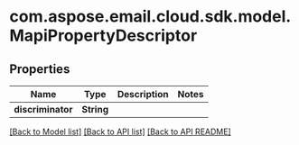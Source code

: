 
# com.aspose.email.cloud.sdk.model.MapiPropertyDescriptor

## Properties
Name | Type | Description | Notes
------------ | ------------- | ------------- | -------------
**discriminator** | **String** |  | 


    
    


[[Back to Model list]](README.md#documentation-for-models) [[Back to API list]](README.md#documentation-for-api-endpoints) [[Back to API README]](README.md)

